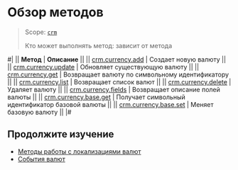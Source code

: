 # Обзор методов

> Scope: [`crm`](../../scopes/permissions.md)
>
> Кто может выполнять метод: зависит от метода

#|
|| **Метод** | **Описание** ||
|| [crm.currency.add](./crm-currency-add.md) | Создает новую валюту ||
|| [crm.currency.update](./crm-currency-update.md) | Обновляет существующую валюту ||
|| [crm.currency.get](./crm-currency-get.md) | Возвращает валюту по символьному идентификатору ||
|| [crm.currency.list](./crm-currency-list.md) | Возвращает список валют ||
|| [crm.currency.delete](./crm-currency-delete.md) | Удаляет валюту ||
|| [crm.currency.fields](./crm-currency-fields.md) | Возвращает описание полей валюты ||
|| [crm.currency.base.get](./crm-currency-base-get.md) | Получает символьный идентификатор базовой валюты ||
|| [crm.currency.base.set](./crm-currency-base-set.md) | Меняет базовую валюту ||
|#

## Продолжите изучение 

- [Методы работы с локализациями валют](./localizations/index.md)
- [События валют](./events/index.md)

